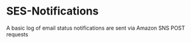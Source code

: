# SES-Notifications
A basic log of email status notifications are sent via Amazon SNS POST requests
